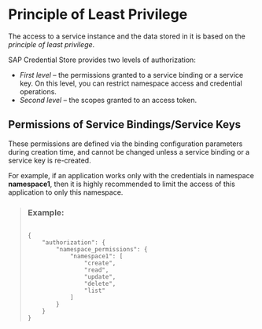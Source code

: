 <!-- loiodcd0bf1de79e4f70be4131e7eb83d2d5 -->

# Principle of Least Privilege

The access to a service instance and the data stored in it is based on the *principle of least privilege*.

SAP Credential Store provides two levels of authorization:

-   *First level* – the permissions granted to a service binding or a service key. On this level, you can restrict namespace access and credential operations.
-   *Second level* – the scopes granted to an access token.



<a name="loiodcd0bf1de79e4f70be4131e7eb83d2d5__section_rt3_1t5_ngb"/>

## Permissions of Service Bindings/Service Keys

These permissions are defined via the binding configuration parameters during creation time, and cannot be changed unless a service binding or a service key is re-created.

For example, if an application works only with the credentials in namespace **namespace1**, then it is highly recommended to limit the access of this application to only this namespace.

> ### Example:  
> ```
> 
> {
>     "authorization": {
>         "namespace_permissions": {
>             "namespace1": [
>                 "create",
>                 "read",
>                 "update",
>                 "delete",
>                 "list"
>             ]
>         }
>     }
> }
> ```

